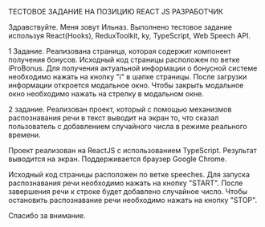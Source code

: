 ТЕСТОВОЕ ЗАДАНИЕ НА ПОЗИЦИЮ REACT JS РАЗРАБОТЧИК

Здравствуйте. Меня зовут Ильназ. Выполнено тестовое задание используя React(Hooks), ReduxToolkit, ky, TypeScript, Web Speech API.

1 Задание. Реализована страница, которая содержит компонент получения бонусов. Исходный код страницы расположен по ветке iProBonus.
Для получения актуальной информации о бонусной системе необходимо нажать на кнопку "i" в шапке страницы. После загрузки информации откроется модальное окно.
Чтобы закрыть модальное окно необходимо нажать на стрелку в модальном окне.

2 задание. Реализован проект, который с помощью механизмов распознавания речи в текст выводит на экран то, что сказал пользователь с добавлением случайного числа в режиме реального времени.

Проект реализован на ReactJS с использованием TypeScript.
Результат выводится на экран.
Поддерживается браузер Google Chrome.

Исходный код страницы расположен по ветке speeches.
Для запуска распознавания речи необходимо нажать на кнопку "START". После завершения речи к строке будет добавлено случайное число.
Чтобы остановить распознавание речи необходимо нажать на кнопку "STOP". 

Спасибо за внимание.

